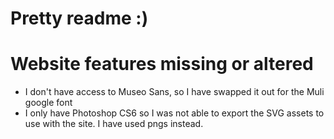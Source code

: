 # Pretty readme :)

# Website features missing or altered
- I don't have access to Museo Sans, so I have swapped it out for the Muli google font
- I only have Photoshop CS6 so I was not able to export the SVG assets to use with the site. I have used pngs instead.
